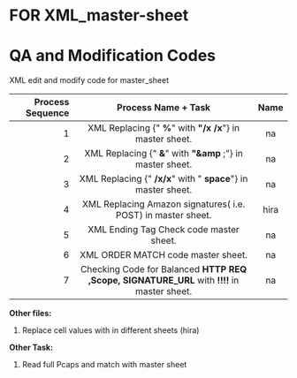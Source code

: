 # FOR XML_master-sheet
# **QA and Modification Codes**
XML edit and modify code for master_sheet

| Process Sequence | Process Name + Task | Name |
| ---:         |     :---:      |          :---: |
| 1   | XML Replacing {&quot; **%**&quot; with **&quot;/x /x**&quot;} in master sheet.     | na    |
| 2     | XML Replacing {&quot; **&amp;**&quot; with **&quot;&amp;amp** ;&quot;} in master sheet.      |  na    |
| 3   | XML Replacing {&quot; **/x/x**&quot; with &quot; **space**&quot;} in master sheet.     |  na    |
| 4     | XML Replacing Amazon signatures( i.e. POST) in master sheet.       | hira    ||
| 5   | XML Ending Tag Check code master sheet.      |  na    |
| 6     | XML ORDER MATCH code master sheet. | na    |
| 7     | Checking Code for Balanced **HTTP REQ ,Scope, SIGNATURE\_URL** with **!!!!** in master sheet. | na    |


**Other files:**
1. Replace cell values with in different sheets (hira)

**Other Task:**

1. Read full Pcaps and match with master sheet
